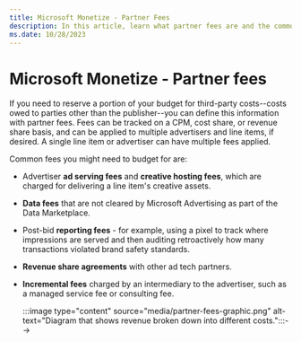 ```yaml
---
title: Microsoft Monetize - Partner Fees
description: In this article, learn what partner fees are and the common fees that you will need to budget for.
ms.date: 10/28/2023
---
```


# Microsoft Monetize - Partner fees

If you need to reserve a portion of your budget for third-party costs--costs owed to parties other than the publisher--you can define this information with partner fees. Fees can be tracked on a CPM, cost share, or revenue share basis, and can be applied to multiple advertisers and line items, if desired. A single line item or advertiser can have multiple fees applied.

Common fees you might need to budget for are:

- Advertiser **ad serving fees** and **creative hosting fees**, which are charged for delivering a line item's creative assets.

- **Data fees** that are not cleared by Microsoft Advertising as part of the Data Marketplace.

- Post-bid **reporting fees** - for example, using a pixel to track where impressions are served and then auditing retroactively how many transactions violated brand safety standards.

- **Revenue share agreements** with other ad tech partners.

- **Incremental fees** charged by an intermediary to the advertiser, such as a managed service fee or consulting fee.

    <!-->:::image type="content" source="media/partner-fees-graphic.png" alt-text="Diagram that shows revenue broken down into different costs.":::-->
